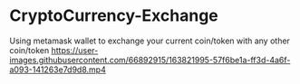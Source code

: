 # CryptoCurrency-Exchange
Using metamask wallet to exchange your current coin/token with any other coin/token
https://user-images.githubusercontent.com/66892915/163821995-57f6be1a-ff3d-4a6f-a093-141263e7d9d8.mp4

